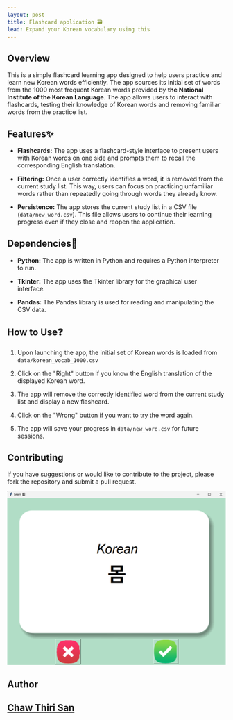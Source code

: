```yaml
---
layout: post
title: Flashcard application 🗃️
lead: Expand your Korean vocabulary using this 
---
```

## Overview

This is a simple flashcard learning app designed to help users practice and learn new Korean words efficiently. The app sources its initial set of words from the 1000 most frequent Korean words provided by **the National Institute of the Korean Language**. The app allows users to interact with flashcards, testing their knowledge of Korean words and removing familiar words from the practice list.

## Features✨

- **Flashcards:** The app uses a flashcard-style interface to present users with Korean words on one side and prompts them to recall the corresponding English translation.

- **Filtering:** Once a user correctly identifies a word, it is removed from the current study list. This way, users can focus on practicing unfamiliar words rather than repeatedly going through words they already know.

- **Persistence:** The app stores the current study list in a CSV file (`data/new_word.csv`). This file allows users to continue their learning progress even if they close and reopen the application.

## Dependencies🔎

- **Python:** The app is written in Python and requires a Python interpreter to run.

- **Tkinter:** The app uses the Tkinter library for the graphical user interface.

- **Pandas:** The Pandas library is used for reading and manipulating the CSV data.

## How to Use❓

1. Upon launching the app, the initial set of Korean words is loaded from `data/korean_vocab_1000.csv` 

2. Click on the "Right" button if you know the English translation of the displayed Korean word.

3. The app will remove the correctly identified word from the current study list and display a new flashcard.

4. Click on the "Wrong" button if you want to try the word again.

5. The app will save your progress in `data/new_word.csv` for future sessions.

## Contributing
If you have suggestions or would like to contribute to the project, please fork the repository and submit a pull request. 

![Preview of a flashcard](/assets/jpg/image_Flash.png)
## Author
[Chaw Thiri San](chaw.compare)
---